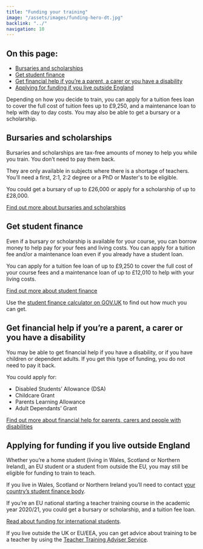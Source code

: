 ```yaml
---
title: "Funding your training"
image: "/assets/images/funding-hero-dt.jpg"
backlink: "../"
navigation: 10
---
```


<div class="content__right">
  <div class="link-block link-block--jump">
    <h2 class="link-block__header">On this page:</h2>
    <ul class="link-block__list">
      <li><a href="#bursaries-and-scholarships">Bursaries and scholarships</a></li>
      <li><a href="#get-student-finance">Get student finance</a></li>
      <li><a href="#get-financial-help-if-youre-a-parent-a-carer-or-you-have-a-disability">Get financial help if you’re a parent, a carer or you have a disability</a></li>
      <li><a href="#applying-for-funding-if-you-live-outside-england">Applying for funding if you live outside England</a></li>
    </ul>
  </div>
</div>

<div class="content__left">
  
  <!--<p class="content-alert">Teacher training tuition fees cost up to £9,250 depending on how you decide to train. You may be able to get a bursary or scholarship to help with the cost of your training. You’ll also be able to apply for student finance.</p>-->
  
  <p class="content-alert">Depending on how you decide to train, you can apply for a tuition fees loan to cover the full cost of tuition fees up to £9,250, and a maintenance loan to help with day to day costs. You may also be able to get a bursary or a scholarship. </p>
  
  <h2 id="bursaries-and-scholarships">Bursaries and scholarships</h2>
  <p>Bursaries and scholarships are tax-free amounts of money to help you while you train. You don’t need to pay them back.</p>

  <p>They are only available in subjects where there is a shortage of teachers. You’ll need a first, 2:1, 2:2 degree or a PhD or Master's to be eligible.</p>

  <p>You could get a bursary of up to £26,000 or apply for a scholarship of up to £28,000.</p>

  <p><a href="https://beta-getintoteaching.education.gov.uk/guidance#bursaries-and-scholarships" target="_blank" rel="noopener noreferrer">Find out more about bursaries and scholarships</a></p>



  <h2 id="get-student-finance">Get student finance</h2>
  <p>Even if a bursary or scholarship is available for your course, you can borrow money to help pay for your fees and living costs. You can apply for a tuition fee and/or a maintenance loan even if you already have a student loan.</p>

  <p>You can apply for a tuition fee loan of up to £9,250 to cover the full cost of your course fees and a maintenance loan of up to £12,010 to help with your living costs.</p>

  <p><a href="https://beta-getintoteaching.education.gov.uk/guidance#student-finance" target="_blank" rel="noopener noreferrer">Find out more about student finance</a></p> 

  <p>Use the <a href="https://www.gov.uk/student-finance-calculator" target="_blank" rel="noopener noreferrer">student finance calculator on GOV.UK</a> to find out how much you can get.</p>

 <!-- <a href="/mailinglist/register/1">
    <div class="media-cta">
      <img src="/assets/images/cta-2.jpg" alt="">
      <div>
        Find out more about your financial options <i class="fas fa-chevron-right"></i>
      </div>
    </div>
  </a>-->

  <h2 id="get-financial-help-if-youre-a-parent-a-carer-or-you-have-a-disability" target="_blank" rel="noopener noreferrer">Get financial help if you’re a parent, a carer or you have a disability</h2>

  <p>You may be able to get financial help if you have a disability, or if you have children or dependent adults. If you get this type of funding, you do not need to pay it back.</p>


  <p>You could apply for:</p>
  <ul>
    <li><span>Disabled Students’ Allowance (DSA)</span></li>
    <li><span>Childcare Grant</span></li>
    <li><span>Parents Learning Allowance</span></li>
    <li><span>Adult Dependants’ Grant</span></li>
  </ul>
  
  <p><a href="https://beta-getintoteaching.education.gov.uk/guidance#other-types-of-financial-help-if-youre-a-parent-carer-or-you-have-a-disability" target="_blank" rel="noopener noreferrer">Find out more about financial help for parents, carers and people with disabilities</a></p>
  



  <h2 id="applying-for-funding-if-you-live-outside-england">Applying for funding if you live outside England</h2>

  <p>Whether you’re a home student (living in Wales, Scotland or Northern Ireland), an EU student or a student from outside the EU, you may still be eligible for funding to train to teach.</p>

  <p>If you live in Wales, Scotland or Northern Ireland you’ll need to contact <a href="https://beta-getintoteaching.education.gov.uk/guidance#funding-if-you-live-in-wales-scotland-or-northern-ireland" target="_blank" rel="noopener noreferrer">your country’s student finance body</a>.</p>
  
  
<p>If you’re an EU national starting a teacher training course in the academic year 2020/21, you could get a bursary or scholarship, and a tuition fee loan.</p>

<p><a href="https://beta-getintoteaching.education.gov.uk/international-candidates#funding">Read about funding for international students</a>.</p>

<p>If you live outside the UK or EU/EEA, you can get advice about training to be a teacher by using the <a href="https://beta-adviser-getintoteaching.education.gov.uk/" target="_blank" rel="noopener noreferrer">Teacher Training Adviser Service</a>.</p>



  
  
</div>











